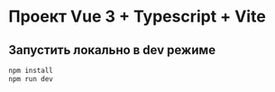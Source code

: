 # Проект Vue 3 + Typescript + Vite

## Запустить локально в dev режиме

```bash
npm install
npm run dev
```
